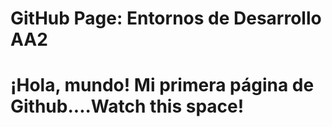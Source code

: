 <html>
 
  <body>
    <h1>GitHub Page: Entornos de Desarrollo AA2<h1>
      <p>¡Hola, mundo!  Mi primera página de Github....Watch this space!</p>         

